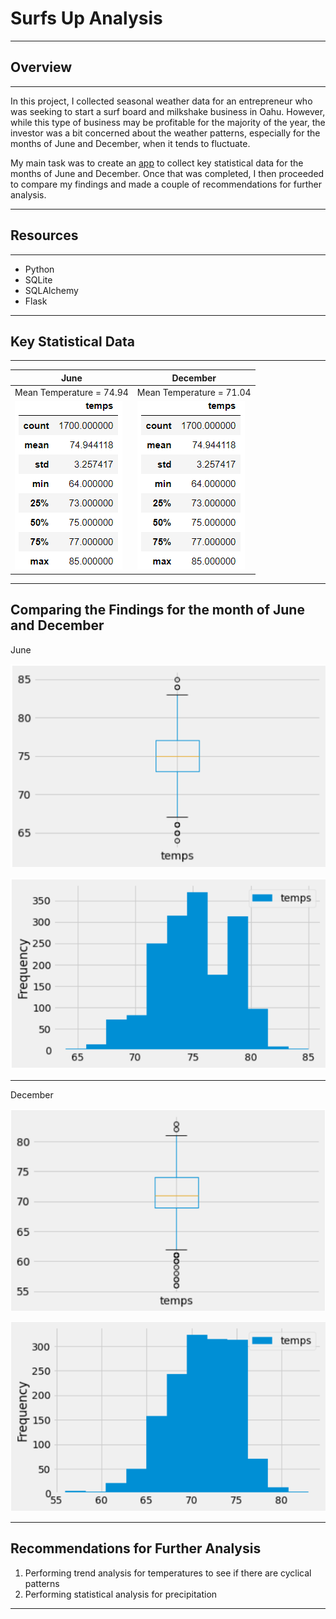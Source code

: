 # Surfs Up Analysis

---------------
## Overview ##
---------------
In this project, I collected seasonal weather data for an entrepreneur who was seeking to
start a surf board and milkshake business in Oahu.  However, while this type of business
may be profitable for the majority of the year, the investor was a bit concerned about the
weather patterns, especially for the months of June and December, when it tends to fluctuate.

My main task was to create an [app](https://github.com/GR8505/Surfs_Up/blob/master/app.py) to collect key statistical data for the months of June and 
December. Once that was completed, I then proceeded to compare my findings and made a couple 
of recommendations for further analysis.

----------------
## Resources ##
----------------
* Python
* SQLite
* SQLAlchemy
* Flask

---------------------------
## Key Statistical Data ## 
---------------------------

June                     |December
-------------------------|-------------------------------------
Mean Temperature = 74.94 | Mean Temperature = 71.04
![](https://github.com/GR8505/Surfs_Up/blob/master/Images/june1.png) | ![](https://github.com/GR8505/Surfs_Up/blob/master/Images/june1.png)


---------------------------------------------------------------------------



## Comparing the Findings for the month of June and December ##

June

![](https://github.com/GR8505/Surfs_Up/blob/master/Images/I1.png)

![](https://github.com/GR8505/Surfs_Up/blob/master/Images/I2.png)

--------------------------------------------------------------------------

December

![](https://github.com/GR8505/Surfs_Up/blob/master/Images/I3.png)

![](https://github.com/GR8505/Surfs_Up/blob/master/Images/I4.png)

-------------------------------------------------------------------------


## Recommendations for Further Analysis ##

1) Performing trend analysis for temperatures to see if there are cyclical patterns
2) Performing statistical analysis for precipitation

-------------------------------------------------------------------------------
